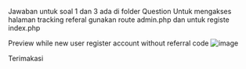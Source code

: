 Jawaban untuk soal 1 dan 3 ada di folder Question
Untuk mengakses halaman tracking referal gunakan route admin.php dan untuk registe index.php

Preview while new user register account without referral code
![image](https://github.com/user-attachments/assets/8cdc98b9-293b-40c1-841c-3540c8e05e08)



Terimakasi
